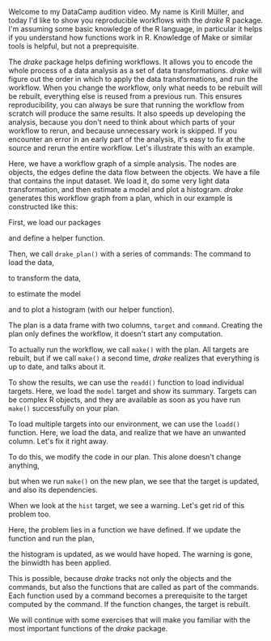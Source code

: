 Welcome to my DataCamp audition video. My name is Kirill Müller, and today I'd like to show you reproducible workflows with the *drake* R package. I'm assuming some basic knowledge of the R language, in particular it helps if you understand how functions work in R. Knowledge of Make or similar tools is helpful, but not a preprequisite.

The *drake* package helps defining workflows. It allows you to encode the whole process of a data analysis as a set of data transformations. *drake* will figure out the order in which to apply the data transformations, and run the workflow. When you change the workflow, only what needs to be rebuilt will be rebuilt, everything else is reused from a previous run. This ensures reproducibility, you can always be sure that running the workflow from scratch will produce the same results. It also speeds up developing the analysis, because you don't need to think about which parts of your workflow to rerun, and because unnecessary work is skipped. If you encounter an error in an early part of the analysis, it's easy to fix at the source and rerun the entire workflow. Let's illustrate this with an example.

Here, we have a workflow graph of a simple analysis. The nodes are objects, the edges define the data flow between the objects. We have a file that contains the input dataset. We load it, do some very light data transformation, and then estimate a model and plot a histogram. *drake* generates this workflow graph from a plan, which in our example is constructed like this:

First, we load our packages

and define a helper function.

Then, we call `drake_plan()` with a series of commands: The command to load the data,

to transform the data,

to estimate the model

and to plot a histogram (with our helper function).

The plan is a data frame with two columns, `target` and `command`. Creating the plan only defines the workflow, it doesn't start any computation.

To actually run the workflow, we call `make()` with the plan. All targets are rebuilt, but if we call `make()` a second time, *drake* realizes that everything is up to date, and talks about it.

To show the results, we can use the `readd()` function to load individual targets. Here, we load the `model` target and show its summary. Targets can be complex R objects, and they are available as soon as you have run `make()` successfully on your plan.

To load multiple targets into our environment, we can use the `loadd()` function. Here, we load the data, and realize that we have an unwanted column. Let's fix it right away.

To do this, we modify the code in our plan. This alone doesn't change anything,

but when we run `make()` on the new plan, we see that the target is updated, and also its dependencies.

When we look at the `hist` target, we see a warning. Let's get rid of this problem too.

Here, the problem lies in a function we have defined. If we update the function and run the plan,

the histogram is updated, as we would have hoped. The warning is gone, the binwidth has been applied.

This is possible, because *drake* tracks not only the objects and the commands, but also the functions that are called as part of the commands. Each function used by a command becomes a prerequisite to the target computed by the command. If the function changes, the target is rebuilt.

We will continue with some exercises that will make you familiar with the most important functions of the *drake* package.

